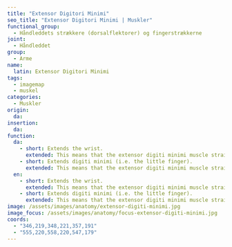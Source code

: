```yaml
---
title: "Extensor Digitori Minimi"
seo_title: "Extensor Digitori Minimi | Muskler"
functional_group:
  - Håndleddets strækkere (dorsalflektorer) og fingerstrækkerne
joint:
  - Håndleddet
group:
  - Arme
name:
  latin: Extensor Digitori Minimi
tags:
  - imagemap
  - muskel
categories:
  - Muskler
origin: 
  da: 
insertion: 
  da: 
function:
  da:
    - short: Extends the wrist.
      extended: This means that the extensor digiti minimi muscle straightens the wrist joint such that the angle between the back of the hand and the back of the forearm decreases (i.e. it moves the back of the hand toward the back of the forearm).
    - short: Extends digiti minimi (i.e. the little finger).
      extended: This means that the extensor digiti minimi muscle straightens the little finger.
  en:
    - short: Extends the wrist.
      extended: This means that the extensor digiti minimi muscle straightens the wrist joint such that the angle between the back of the hand and the back of the forearm decreases (i.e. it moves the back of the hand toward the back of the forearm).
    - short: Extends digiti minimi (i.e. the little finger).
      extended: This means that the extensor digiti minimi muscle straightens the little finger.
image: /assets/images/anatomy/extensor-digiti-minimi.jpg
image_focus: /assets/images/anatomy/focus-extensor-digiti-minimi.jpg
coords:
  - "346,219,348,221,357,191"
  - "555,220,558,220,547,179"
---
```

